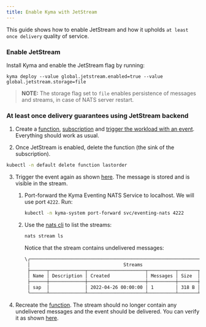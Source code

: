 ```yaml
---
title: Enable Kyma with JetStream
---
```


This guide shows how to enable JetStream and how it upholds `at least once delivery` quality of service.

### Enable JetStream

Install Kyma and enable the JetStream flag by running:

```
kyma deploy --value global.jetstream.enabled=true --value global.jetstream.storage=file
```

> **NOTE:** The storage flag set to `file` enables persistence of messages and streams, in case of NATS server restart.

### At least once delivery guarantees using JetStream backend

1. Create a [function](../../02-get-started/04-trigger-workload-with-event.md#create-a-function), [subscription](../../02-get-started/04-trigger-workload-with-event.md#create-a-subscription) and [trigger the workload with an event](../../02-get-started/04-trigger-workload-with-event.md#trigger-the-workload-with-an-event). Everything should work as usual.

2. Once JetStream is enabled, delete the function (the sink of the subscription).

```bash
kubectl -n default delete function lastorder
```

3. Trigger the event again as shown [here](../../02-get-started/04-trigger-workload-with-event.md#trigger-the-workload-with-an-event). The message is stored and is visible in the stream.
   1. Port-forward the Kyma Eventing NATS Service to localhost. We will use port `4222`. Run:
      ```bash
      kubectl -n kyma-system port-forward svc/eventing-nats 4222
      ```
   2. Use the [nats cli](https://github.com/nats-io/natscli) to list the streams:
      ```bash
      nats stream ls
      ```

      Notice that the stream contains undelivered messages:
      ```bash
      \╭────────────────────────────────────────────────────────────────────────────╮
       │                                  Streams                                   │
       ├──────┬─────────────┬─────────────────────┬──────────┬───────┬──────────────┤
       │ Name │ Description │ Created             │ Messages │ Size  │ Last Message │
       ├──────┼─────────────┼─────────────────────┼──────────┼───────┼──────────────┤
       │ sap  │             │ 2022-04-26 00:00:00 │ 1        │ 318 B │ 5.80s        │
       ╰──────┴─────────────┴─────────────────────┴──────────┴───────┴──────────────╯
      ```

5. Recreate the [function](../../02-get-started/04-trigger-workload-with-event.md#create-a-function). The stream should no longer contain any undelivered messages and the event should be delivered. You can verify it as shown [here](../../02-get-started/04-trigger-workload-with-event.md#verify-the-event-delivery). 
